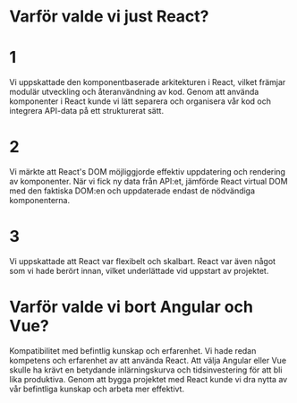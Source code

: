 # Varför valde vi just React?

# 1 

Vi uppskattade den komponentbaserade arkitekturen i React, vilket främjar modulär utveckling och återanvändning av kod. Genom att använda komponenter i React kunde vi lätt separera och organisera vår kod och integrera API-data på ett strukturerat sätt.

# 2 

Vi märkte att React's DOM möjliggjorde effektiv uppdatering och rendering av komponenter. När vi fick ny data från API:et, jämförde React virtual DOM med den faktiska DOM:en och uppdaterade endast de nödvändiga komponenterna. 

# 3

Vi uppskattade att React var flexibelt och skalbart. React var även något som vi hade berört innan, vilket underlättade vid uppstart av projektet. 

# Varför valde vi bort Angular och Vue? 

Kompatibilitet med befintlig kunskap och erfarenhet. Vi hade redan kompetens och erfarenhet av att använda React. Att välja Angular eller Vue skulle ha krävt en betydande inlärningskurva och tidsinvestering för att bli lika produktiva. Genom att bygga projektet med React kunde vi dra nytta av vår befintliga kunskap och arbeta mer effektivt.
